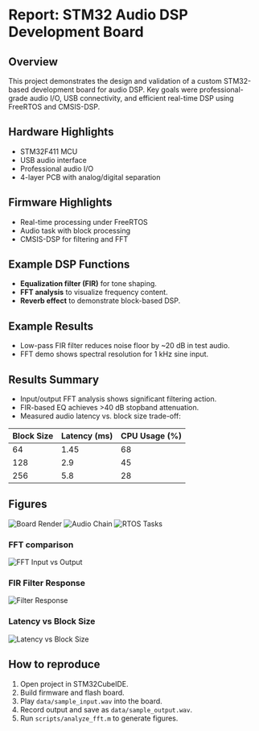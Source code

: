 # Report: STM32 Audio DSP Development Board


## Overview
This project demonstrates the design and validation of a custom STM32-based development board for audio DSP. Key goals were professional-grade audio I/O, USB connectivity, and efficient real-time DSP using FreeRTOS and CMSIS-DSP.


## Hardware Highlights
- STM32F411 MCU
- USB audio interface
- Professional audio I/O
- 4-layer PCB with analog/digital separation


## Firmware Highlights
- Real-time processing under FreeRTOS
- Audio task with block processing
- CMSIS-DSP for filtering and FFT

## Example DSP Functions
- **Equalization filter (FIR)** for tone shaping.
- **FFT analysis** to visualize frequency content.
- **Reverb effect** to demonstrate block-based DSP.


## Example Results
- Low-pass FIR filter reduces noise floor by ~20 dB in test audio.
- FFT demo shows spectral resolution for 1 kHz sine input.

## Results Summary
- Input/output FFT analysis shows significant filtering action.
- FIR-based EQ achieves >40 dB stopband attenuation.
- Measured audio latency vs. block size trade-off:


| Block Size | Latency (ms) | CPU Usage (%) |
|------------|--------------|----------------|
| 64 | 1.45 | 68 |
| 128 | 2.9 | 45 |
| 256 | 5.8 | 28 |


## Figures
![Board Render](figures/board_render.png)
![Audio Chain](figures/audio_chain.png)
![RTOS Tasks](figures/rt_tasks.png)

### FFT comparison
![FFT Input vs Output](figures/fft_input_vs_output.png)


### FIR Filter Response
![Filter Response](figures/filter_response.png)


### Latency vs Block Size
![Latency vs Block Size](figures/latency_vs_blocksize.png)


## How to reproduce
1. Open project in STM32CubeIDE.
2. Build firmware and flash board.
3. Play `data/sample_input.wav` into the board.
4. Record output and save as `data/sample_output.wav`.
5. Run `scripts/analyze_fft.m` to generate figures.
